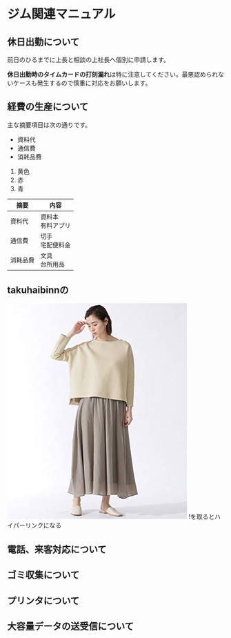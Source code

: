 # ジム関連マニュアル
## 休日出勤について
前日のひるまでに上長と相談の上社長へ個別に申請します。

**休日出勤時のタイムカードの打刻漏れ**は特に注意してください。最悪認められないケースも発生するので慎重に対応をお願いします。
## 経費の生産について
主な摘要項目は次の通りです。
- 資料代
- 通信費
- 消耗品費

1. 黄色
2. 赤
3. 青

|摘要|内容
|--|--
|資料代|資料本<br>有料アプリ
|通信費|切手<br>宅配便料金
|消耗品費|文具<br>台所用品


## takuhaibinnの
![切手代](img\31xmbY4LdAL._AC_.jpg)
!を取るとハイパーリンクになる
##  電話、来客対応について
## ゴミ収集について
## プリンタについて
## 大容量データの送受信について